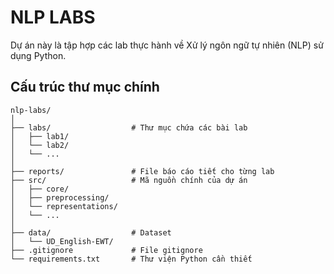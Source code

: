 # NLP LABS

Dự án này là tập hợp các lab thực hành về Xử lý ngôn ngữ tự nhiên (NLP) sử dụng Python. 

## Cấu trúc thư mục chính

```
nlp-labs/
│
├── labs/                  # Thư mục chứa các bài lab
│   ├── lab1/              
│   └── lab2/              
│   └── ...
│
├── reports/               # File báo cáo tiết cho từng lab
├── src/                   # Mã nguồn chính của dự án
│   ├── core/              
│   ├── preprocessing/     
│   └── representations/  
│   └── ...
│
├── data/                  # Dataset 
│   └── UD_English-EWT/
├── .gitignore             # File gitignore
└── requirements.txt       # Thư viện Python cần thiết
```